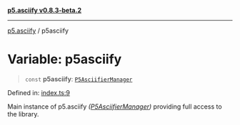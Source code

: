 [**p5.asciify v0.8.3-beta.2**](../README.md)

***

[p5.asciify](../README.md) / p5asciify

# Variable: p5asciify

> `const` **p5asciify**: [`P5AsciifierManager`](../classes/P5AsciifierManager.md)

Defined in: [index.ts:9](https://github.com/humanbydefinition/p5.asciify/blob/6d72ea658c8d5e1472926d21bdf01b6d105bb13a/src/lib/index.ts#L9)

Main instance of p5.asciify *([P5AsciifierManager](../classes/P5AsciifierManager.md))* providing full access to the library.
